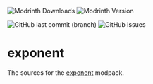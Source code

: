 ![Modrinth Downloads](https://img.shields.io/modrinth/dt/4wmxD4jj?style=for-the-badge&logo=modrinth)
![Modrinth Version](https://img.shields.io/modrinth/v/4wmxD4jj?style=for-the-badge&logo=modrinth)


![GitHub last commit (branch)](https://img.shields.io/github/last-commit/blocovermelho/exponent/master?style=for-the-badge&logo=git)
![GitHub issues](https://img.shields.io/github/issues/blocovermelho/exponent?style=for-the-badge&logo=github)


# exponent



The sources for the [exponent](https://modrinth.com/modpack/exponent) modpack.